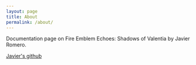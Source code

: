 ```yaml
---
layout: page
title: About
permalink: /about/
---
```


Documentation page on Fire Emblem Echoes: Shadows of Valentia by Javier Romero.

[Javier's github](https://github.com/romerojj7)


